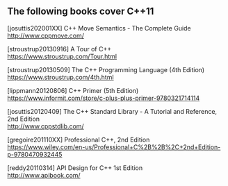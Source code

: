 The following books cover C++11
-------------------------------

[josuttis202001XX] C++ Move Semantics - The Complete Guide<br>
  http://www.cppmove.com/
  
[stroustrup20130916] A Tour of C++<br>
  https://www.stroustrup.com/Tour.html
  
[stroustrup20130509] The C++ Programming Language (4th Edition)<br>
  https://www.stroustrup.com/4th.html

[lippmann20120806] C++ Primer (5th Edition)<br>
  https://www.informit.com/store/c-plus-plus-primer-9780321714114
  
[josuttis20120409] The C++ Standard Library - A Tutorial and Reference, 2nd Edition<br>
  http://www.cppstdlib.com/

[gregoire201110XX] Professional C++, 2nd Edition<br>
  https://www.wiley.com/en-us/Professional+C%2B%2B%2C+2nd+Edition-p-9780470932445

[reddy20110314] API Design for C++ 1st Edition<br>
  http://www.apibook.com/
